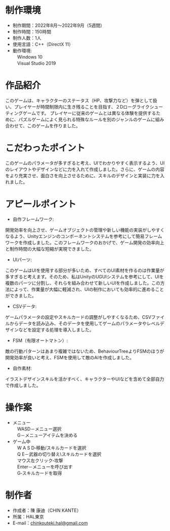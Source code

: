 # 制作環境
* 制作期間：2022年8月～2022年9月（5週間）
* 制作時間：150時間
* 制作人数：1人
* 使用言語：C++（DirectX 11）
* 動作環境:<br>
　Windows 10  
　Visual Studio 2019

# 作品紹介

このゲームは、キャラクターのステータス（HP、攻撃力など）を弾として扱い、プレイヤーが時間制限内に生き残ることを目指す、２Dローグライクシューティングゲームです。
プレイヤーに従来のゲームとは異なる体験を提供するために、パズルゲームによく見られる特殊なルールを別のジャンルのゲームに組み合わせて、このゲームを作りました。

# こだわったポイント

このゲームのパラメータが多すぎると考え、UIでわかりやすく表示するよう、UIのレイアウトやデザインなどに力を入れて作成しました。さらに、ゲームの内容をより充実させ、面白さを向上させるために、スキルのデザインと実装に力を入れました。

# アピールポイント

* 自作フレームワーク:<br>

開発効率を向上させ、ゲームオブジェクトの管理や新しい機能の実装がしやすくなるよう、Unityエンジンのコンポーネントシステムを参考にして簡易フレームワークを作成しました。このフレームワークのおかげで、ゲーム開発の効率向上と制作時間の大幅な短縮が実現できました。

* UIパーツ:<br>

このゲームはUIを使用する部分が多いため、すべてのUI素材を作るのは作業量が多すぎると考えます。そのため、私はUnityのUGUIシステムを参考にして、UIを複数のパーツに分割し、それらを組み合わせて新しいUIを作成しました。この方法によって、作業量が大幅に軽減され、UIの制作においても効率的に進めることができました。

* CSVデータ:<br>

ゲームパラメータの設定やスキルカードの調整がしやすくなるため、CSVファイルからデータを読み込み、そのデータを使用してゲームのパラメータやレベルデザインなどを設定する処理を導入しました。

* FSM（有限オートマトン）:<br>

敵の行動パターンはあまり複雑ではないため、BehaviourTreeよりFSMのほうが開発効率が良いと考え、FSMを使用して敵のAIを作成しました。

* 自作素材:<br>

イラストデザインスキルを活かすべく、キャラクターやUIなどを含めて全部自力で作成しました。

# 操作案

* メニュー<br>
　WASD－メニュー選択<br>
　G－メニューアイテムを決める<br>
* ゲーム中<br>
　W A S D‐移動/スキルカードを選択<br>
　Q E－武器の切り替え\スキルカードを選択<br>
　マウス左クリック‐攻撃<br>
　Enter－メニューを呼び出す<br>
　G‐スキルカードを取得<br>

# 制作者

* 作成者：陳 康迪（CHIN KANTE）
* 所属：HAL東京
* E-mail：chinkouteki.hal@gmail.com
